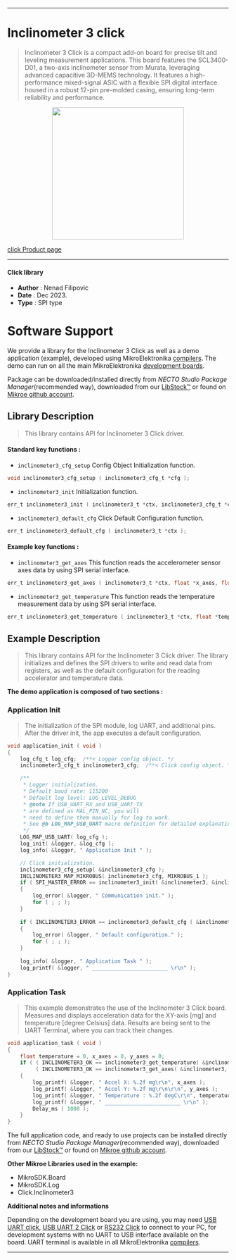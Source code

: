 
---
# Inclinometer 3 click

> Inclinometer 3 Click is a compact add-on board for precise tilt and leveling measurement applications. This board features the SCL3400-D01, a two-axis inclinometer sensor from Murata, leveraging advanced capacitive 3D-MEMS technology. It features a high-performance mixed-signal ASIC with a flexible SPI digital interface housed in a robust 12-pin pre-molded casing, ensuring long-term reliability and performance.

<p align="center">
  <img src="https://download.mikroe.com/images/click_for_ide/inclinometer3_click.png" height=300px>
</p>

[click Product page](https://www.mikroe.com/inclinometer-3-click)

---


#### Click library

- **Author**        : Nenad Filipovic
- **Date**          : Dec 2023.
- **Type**          : SPI type


# Software Support

We provide a library for the Inclinometer 3 Click
as well as a demo application (example), developed using MikroElektronika
[compilers](https://www.mikroe.com/necto-studio).
The demo can run on all the main MikroElektronika [development boards](https://www.mikroe.com/development-boards).

Package can be downloaded/installed directly from *NECTO Studio Package Manager*(recommended way), downloaded from our [LibStock&trade;](https://libstock.mikroe.com) or found on [Mikroe github account](https://github.com/MikroElektronika/mikrosdk_click_v2/tree/master/clicks).

## Library Description

> This library contains API for Inclinometer 3 Click driver.

#### Standard key functions :

- `inclinometer3_cfg_setup` Config Object Initialization function.
```c
void inclinometer3_cfg_setup ( inclinometer3_cfg_t *cfg );
```

- `inclinometer3_init` Initialization function.
```c
err_t inclinometer3_init ( inclinometer3_t *ctx, inclinometer3_cfg_t *cfg );
```

- `inclinometer3_default_cfg` Click Default Configuration function.
```c
err_t inclinometer3_default_cfg ( inclinometer3_t *ctx );
```

#### Example key functions :

- `inclinometer3_get_axes` This function reads the accelerometer sensor axes data by using SPI serial interface.
```c
err_t inclinometer3_get_axes ( inclinometer3_t *ctx, float *x_axes, float *y_axes );
```

- `inclinometer3_get_temperature` This function reads the temperature measurement data by using SPI serial interface.
```c
err_t inclinometer3_get_temperature ( inclinometer3_t *ctx, float *temperature );
```

## Example Description

> This library contains API for the Inclinometer 3 Click driver.
> The library initializes and defines the SPI drivers to 
> write and read data from registers, as well as the default configuration 
> for the reading accelerator and temperature data.

**The demo application is composed of two sections :**

### Application Init

> The initialization of the SPI module, log UART, and additional pins.
> After the driver init, the app executes a default configuration.

```c
void application_init ( void )
{
    log_cfg_t log_cfg;  /**< Logger config object. */
    inclinometer3_cfg_t inclinometer3_cfg;  /**< Click config object. */

    /** 
     * Logger initialization.
     * Default baud rate: 115200
     * Default log level: LOG_LEVEL_DEBUG
     * @note If USB_UART_RX and USB_UART_TX 
     * are defined as HAL_PIN_NC, you will 
     * need to define them manually for log to work. 
     * See @b LOG_MAP_USB_UART macro definition for detailed explanation.
     */
    LOG_MAP_USB_UART( log_cfg );
    log_init( &logger, &log_cfg );
    log_info( &logger, " Application Init " );

    // Click initialization.
    inclinometer3_cfg_setup( &inclinometer3_cfg );
    INCLINOMETER3_MAP_MIKROBUS( inclinometer3_cfg, MIKROBUS_1 );
    if ( SPI_MASTER_ERROR == inclinometer3_init( &inclinometer3, &inclinometer3_cfg ) )
    {
        log_error( &logger, " Communication init." );
        for ( ; ; );
    }
    
    if ( INCLINOMETER3_ERROR == inclinometer3_default_cfg ( &inclinometer3 ) )
    {
        log_error( &logger, " Default configuration." );
        for ( ; ; );
    }
    
    log_info( &logger, " Application Task " );
    log_printf( &logger, " ________________________ \r\n" );
}
```

### Application Task

> This example demonstrates the use of the Inclinometer 3 Click board.
> Measures and displays acceleration data for the XY-axis [mg] 
> and temperature [degree Celsius] data.
> Results are being sent to the UART Terminal, where you can track their changes.

```c
void application_task ( void )
{
    float temperature = 0, x_axes = 0, y_axes = 0;
    if ( ( INCLINOMETER3_OK == inclinometer3_get_temperature( &inclinometer3, &temperature ) ) && 
         ( INCLINOMETER3_OK == inclinometer3_get_axes( &inclinometer3, &x_axes, &y_axes ) ) )
    {
        log_printf( &logger, " Accel X: %.2f mg\r\n", x_axes );
        log_printf( &logger, " Accel Y: %.2f mg\r\n\r\n", y_axes );
        log_printf( &logger, " Temperature : %.2f degC\r\n", temperature );
        log_printf( &logger, " ________________________ \r\n" );
        Delay_ms ( 1000 );
    }
}
```

The full application code, and ready to use projects can be installed directly from *NECTO Studio Package Manager*(recommended way), downloaded from our [LibStock&trade;](https://libstock.mikroe.com) or found on [Mikroe github account](https://github.com/MikroElektronika/mikrosdk_click_v2/tree/master/clicks).

**Other Mikroe Libraries used in the example:**

- MikroSDK.Board
- MikroSDK.Log
- Click.Inclinometer3

**Additional notes and informations**

Depending on the development board you are using, you may need
[USB UART click](https://www.mikroe.com/usb-uart-click),
[USB UART 2 Click](https://www.mikroe.com/usb-uart-2-click) or
[RS232 Click](https://www.mikroe.com/rs232-click) to connect to your PC, for
development systems with no UART to USB interface available on the board. UART
terminal is available in all MikroElektronika
[compilers](https://shop.mikroe.com/compilers).

---
